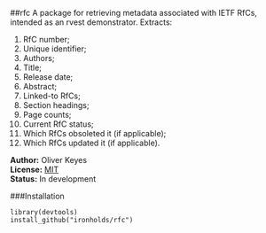 ##rfc
A package for retrieving metadata associated with IETF RfCs, intended as an rvest demonstrator. Extracts:

1. RfC number;
2. Unique identifier;
3. Authors;
4. Title;
5. Release date;
6. Abstract;
7. Linked-to RfCs;
8. Section headings;
9. Page counts;
10. Current RfC status;
11. Which RfCs obsoleted it (if applicable);
12. Which RfCs updated it (if applicable).

__Author:__ Oliver Keyes<br/>
__License:__ [MIT](http://opensource.org/licenses/MIT)<br/>
__Status:__ In development

###Installation

    library(devtools)
    install_github("ironholds/rfc")